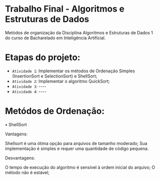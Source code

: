# Trabalho Final - Algoritmos e Estruturas de Dados

Metódos de organização da Disciplina Algoritmos e Estruturas de Dados 1 do curso de Bacharelado em Inteligência Artificial.

# Etapas do projeto:

- `Atividade 1`: Implementar os métodos de Ordenação Simples (InsertionSort e SelectionSort) e ShellSort;
- `Atividade 2`: Implementar o algoritmo QuickSort;
- `Atividade 3`: ----
- `Atividade 4`: ----

# Metódos de Ordenação:

• ShellSort

Vantagens:

Shellsort é uma ótima opção para arquivos de tamanho moderado;
Sua implementação é simples e requer uma quantidade de código pequena. 

Desvantagens:

O tempo de execução do algoritmo é sensível à ordem inicial do arquivo;
O método não é estável;
